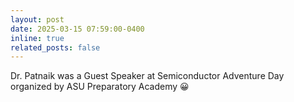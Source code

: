```yaml
---
layout: post
date: 2025-03-15 07:59:00-0400
inline: true
related_posts: false
---
```


Dr. Patnaik was a Guest Speaker at Semiconductor Adventure Day organized by ASU Preparatory Academy :grinning:
